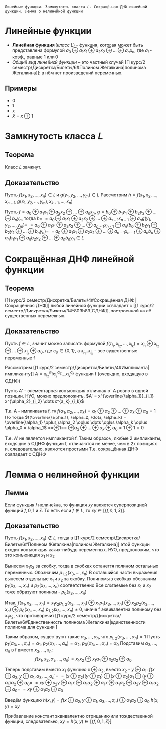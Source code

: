 	Линейные функции. Замкнутость класса 𝐿. Сокращённая ДНФ линейной функции. Лемма о нелинейной функции

# Линейные функции
- **Линейная функция** (*класс L*) - функция, которая может быть представлена формулой $a_0 \oplus a_1x_1 \oplus a_2x_2 \oplus \dots \oplus a_nx_n$, где $a_i$ - коэф., равные 1 или 0
- *Общий вид линейной функции* – это частный случай [[1 курс/2 семестр/Дискретка/Билеты/6#Полином Жегалкина|полинома Жегалкина]]: в нём нет произведений переменных.

## Примеры
- 0
- 1
- x
- $\bar x = x \oplus 1$

# Замкнутость класса 𝐿
##  Теорема
Класс 𝐿 замкнут.

## Доказательство
Пусть $f(x_1, x_2, \dots, x_n) \in L$ и $g(y_1, y_2, \dots, y_m) \in L$
Рассмотрим $h = f(x_1, x_2, \dots, x_{n-1}, g(x_1, y_2, \dots, y_m), x_{k+1}, \dots, x_n)$

Пусть 
$f = a_0 \oplus a_1x_1 \oplus a_2x_2 \oplus \dots \oplus a_nx_n$, 
$g = b_0 \oplus b_1y_1 \oplus b_2y_2 \oplus \dots \oplus b_ny_n$, 
тогда $h =$
$= a_0 \oplus a_1x_1 \oplus a_2x_2 \oplus \dots \oplus a_{n-1}x_{n-1} \oplus a_ng(y_1, y_2, \dots, y_m) =$ 
$= a_0 \oplus a_1x_1 \oplus a_2x_2 \oplus \dots \oplus a_{n-1}x_{n-1} \oplus a_n(b_0 \oplus b_1y_1 \oplus b_2y_2 \oplus \dots \oplus b_ny_n) =$
$= a_0 \oplus a_1x_1 \oplus a_2x_2 \oplus \dots \oplus a_{n-1}x_{n-1} \oplus a_nb_o \oplus a_nb_1y_1 \oplus a_nb_2y_2 \oplus \dots \oplus a_nb_ny_n \in L$

# Сокращённая ДНФ линейной функции
## Теорема
[[1 курс/2 семестр/Дискретка/Билеты/4#Сокращённая ДНФ|Сокращённая ДНФ]] любой линейной функции совпадает с [[1 курс/2 семестр/Дискретка/Билеты/3#^809b89|СДНФ]], построенной на её существенных переменных.

## Доказательство
Пусть $f \in L$, значит можно записать формулой $f(x_{i_1}, x_{i_2}, \dots, x_{i_k}) = x_{i_1} \oplus x_{i_2} \oplus \dots \oplus x_{i_k} \oplus \alpha_0$, где $\alpha_o \in \{0, 1\}$, а $x_{i_1}..x_{i_k}$ - все существенные переменные f

Рассмотрим [[1 курс/2 семестр/Дискретка/Билеты/4#Импликанта|импликанту]] $A = x^{\alpha_1}_{i_2} x^{\alpha_2}_{i_2} \dots x^{a_k}_{i_k}$ функции f (очевидно, входящую в СДНФ)

Пусть $A'$ - элементарная конъюнкция отличная от A ровно в одной позиции. НУО, можно предположить, $A' = x^{\overline{\alpha_1}}_{i_1} x^{\alpha_2}_{i_2} \dots x^{a_k}_{i_k}$

Т.к. A - импликанта f, то $f(\alpha_1, \alpha_2, \dots, \alpha_k) = \alpha_1 \oplus \alpha_2 \oplus \dots \oplus \alpha_k \oplus \alpha_0 = 1$
Но тогда $f(\overline{\alpha_1}, \alpha_2, \dots, \alpha_k) = \overline{\alpha_1} \oplus \alpha_2 \oplus \dots \oplus \alpha_k \oplus \alpha_0 = \alpha_1$ ==$\oplus 1$== $\oplus \alpha_2 \oplus \dots \oplus \alpha_k \oplus \alpha_0 = 1 \oplus 1 = 0$

Т.е. $A'$ не является импликантой f. Таким образом, любые 2 импликанты, входящие в СДНФ функции f, отличаются не менее, чем в 2х позициях и, следовательно, являются простыми
Т.е. сокращённая ДНФ совпадает с СДНФ

# Лемма о нелинейной функции
## Лемма
Если функция 𝑓 нелинейна, то функция 𝑥𝑦 является суперпозицией функций $f, 0, 1$ и $\bar x$. То есть если $f \notin L$, то $xy \in [\{f, 0, 1, \bar x\}]$.
## Доказательство
Пусть $f(x_1, x_2, \dots, x_n) \notin L$, тогда в [[1 курс/2 семестр/Дискретка/Билеты/6#Полином Жегалкина|полином Жегалкина]] этой функции входит конъюнкция каких-нибудь переменных. НУО, предположим, что это конъюнкция $x_1$ и $x_2$

Вынесем $x_1x_2$ за скобку, тогда в скобках останется полином остальных переменных. Обозначим $p_{1,2}(x_3, \dots, x_n)$
В оставшийся части выражения вынесем отдельные $x_1$ и $x_2$ за скобку. Полиномы в скобках обозначим $p_1(x_3, \dots, x_n)$ и $p_2(x_3, \dots, x_n)$ соответственно
Все слагаемые без $x_1$ и $x_2$ тоже образуют полином - $p_0(x_3, \dots, x_n)$

Итак, $f(x_1, x_2, \dots, x_n) = x_1x_2p_{1,2}(x_3, \dots, x_n) \oplus x_1p_1(x_3, \dots, x_n) \oplus x_2p_2(x_3, \dots, x_n) \oplus p_0(x_3, \dots, x_n)$
$p_{1,2}(x_3, \dots, x_n) \neq 0$, иначе f эквивалентна полиному без $x_1x_2$, что противоречит [[1 курс/2 семестр/Дискретка/Билеты/6#Единственность полинома Жегалкина|единственности полинома для функции]]

Таким образом, существуют такие $\alpha_3, \dots, \alpha_n$, что $p_{1,2}(\alpha_3, \dots, \alpha_n) = 1$
Пусть $p_1(\alpha_3, \dots, \alpha_n) = \alpha_1$, $p_2(\alpha_3, \dots, \alpha_n) = \alpha_2$, $p_0(\alpha_3, \dots, \alpha_n) = \alpha_0$
Подставим $\alpha_3, \dots, \alpha_n$ в f вместо $x_3, \dots, x_n$:
$$
	f(x_1, x_2, \alpha_3, \dots, \alpha_n) = x_1x_2 \oplus x_1\alpha_1 \oplus x_2\alpha_2 \oplus \alpha_0
$$

Теперь подставим вместо $x_1$ функцию $x \oplus \alpha_2$, вместо $x_2$ - $y \oplus \alpha_1$:
$f(x \oplus \alpha_2, y \oplus \alpha_1, \alpha_3, \dots, \alpha_n) =$
$= (x \oplus \alpha_2)(y \oplus \alpha_1) \oplus (x \oplus \alpha_2)\alpha_1 \oplus (y \oplus \alpha_1)\alpha_2 \oplus \alpha_0 =$
$= xy \oplus \alpha_2y \oplus \alpha_1x \oplus \alpha_1\alpha_2 \oplus \alpha_1x \oplus \alpha_1\alpha_2 \oplus \alpha_2y \oplus \alpha_1\alpha_2 \oplus \alpha_0 =$
$= xy \oplus \alpha_1\alpha_2 \oplus \alpha_0$

Введём функцию $h(x, y) = f(x \oplus \alpha_2, y \oplus \alpha_1, \alpha_3, \dots, \alpha_n) \oplus \alpha_1\alpha_2 \oplus \alpha_0$
$h(x, y) = xy$

Прибавление констант эквивалентно отрицанию или тождественной функции, следовательно, $xy = h(x, y) \in [\{f, 0, 1, \bar x\}]$